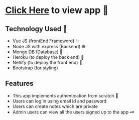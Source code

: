 # [Click Here](https://gracious-clarke-13d773.netlify.app/) to view app 🦔

## Technology Used  🌟
  - Vue JS (frontEnd Frameword) ✨
  - Node JS with express (Backend) ⚙
  - Mongo DB (Database) 🚛
  - Heroku (to deploy the back end) 🚀
  - Netlify (to deploy the front end) 🚀
  - Bootstrap (for styling)
  
## Features
  - This app implements authentication from scratch 🔐
  - Users can log in using email id and password
  - Users can create notes which are private
  - Admin users can view all the users signed up to the app 🗝


